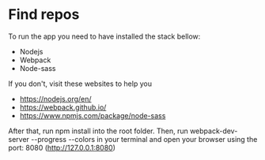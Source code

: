 Find repos
===================

To run the app you need to have installed the stack bellow:

 * Nodejs
 * Webpack
 * Node-sass

If you don't, visit these websites to help you

 * https://nodejs.org/en/
 * https://webpack.github.io/
 * https://www.npmjs.com/package/node-sass

After that, run npm install into the root folder. Then, run webpack-dev-server --progress --colors in your terminal and open your browser using the port: 8080 (http://127.0.0.1:8080)
